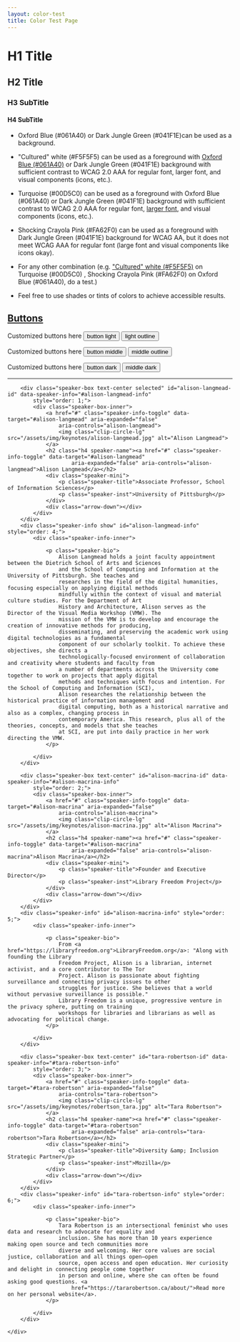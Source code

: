 ```yaml
---
layout: color-test
title: Color Test Page
---
```


# H1 Title
## H2 Title
### H3 SubTitle
#### H4 SubTitle



- Oxford Blue (#061A40) or Dark Jungle Green (#041F1E)can be used as a background.

- "Cultured" white (#F5F5F5) can be used as a foreground with [Oxford Blue (#061A40)](https://github.com/code4lib/2021.code4lib.org/wiki/2021---Banner-and-Color-scheme) or Dark Jungle Green (#041F1E) background with sufficient contrast to WCAG 2.0 AAA for regular font, larger font, and
visual components (icons, etc.).

- Turquoise (#00D5C0) can be used as a foreground with Oxford Blue (#061A40) or Dark Jungle Green (#041F1E) background
with sufficient contrast to WCAG 2.0 AAA for regular font, [larger font](#), and visual components (icons, etc.).

- Shocking Crayola Pink (#FA62F0) can be used as a foreground with Dark Jungle Green (#041F1E) background for WCAG AA,
but it does not meet WCAG AAA for regular font (large font and visual components like icons okay).

- For any other combination (e.g. ["Cultured" white (#F5F5F5)](#) on Turquoise (#00D5C0) , Shocking Crayola Pink (#FA62F0) on
Oxford Blue (#061A40), do a test.)

- Feel free to use shades or tints of colors to achieve accessible results.

## [Buttons](#)
<div class="mt-5">
    <p>Customized buttons here <button class="btn ct-btn-light">button light</button> <button type="button" class="btn ct-btn-outline-light">light outline</button></p>
    <p>Customized buttons here <button class="btn ct-btn-middle">button middle</button> <button type="button" class="btn ct-btn-outline-middle">middle outline</button></p>
    <p>Customized buttons here <button class="btn ct-btn-dark">button dark</button> <button type="button" class="btn ct-btn-outline-dark">middle dark</button></p>
</div>

---

<div class="row">
    <div class="col-12 speaker-sequence sequence">

        <div class="speaker-box text-center selected" id="alison-langmead-id" data-speaker-info="#alison-langmead-info"
            style="order: 1;">
            <div class="speaker-box-inner">
                <a href="#" class="speaker-info-toggle" data-target="#alison-langmead" aria-expanded="false"
                    aria-controls="alison-langmead">
                    <img class="clip-circle-lg" src="/assets/img/keynotes/alison-langmead.jpg" alt="Alison Langmead">
                </a>
                <h2 class="h4 speaker-name"><a href="#" class="speaker-info-toggle" data-target="#alison-langmead"
                        aria-expanded="false" aria-controls="alison-langmead">Alison Langmead</a></h2>
                <div class="speaker-mini">
                    <p class="speaker-title">Associate Professor, School of Information Sciences</p>
                    <p class="speaker-inst">University of Pittsburgh</p>
                </div>
                <div class="arrow-down"></div>
            </div>
        </div>
        <div class="speaker-info show" id="alison-langmead-info" style="order: 4;">
            <div class="speaker-info-inner">

                <p class="speaker-bio">
                    Alison Langmead holds a joint faculty appointment between the Dietrich School of Arts and Sciences
                    and the School of Computing and Information at the University of Pittsburgh. She teaches and
                    researches in the field of the digital humanities, focusing especially on applying digital methods
                    mindfully within the context of visual and material culture studies. For the Department of Art
                    History and Architecture, Alison serves as the Director of the Visual Media Workshop (VMW). The
                    mission of the VMW is to develop and encourage the creation of innovative methods for producing,
                    disseminating, and preserving the academic work using digital technologies as a fundamental
                    component of our scholarly toolkit. To achieve these objectives, she directs a
                    technologically-focused environment of collaboration and creativity where students and faculty from
                    a number of departments across the University come together to work on projects that apply digital
                    methods and techniques with focus and intention. For the School of Computing and Information (SCI),
                    Alison researches the relationship between the historical practice of information management and
                    digital computing, both as a historical narrative and also as a complex, changing process in
                    contemporary America. This research, plus all of the theories, concepts, and models that she teaches
                    at SCI, are put into daily practice in her work directing the VMW.
                </p>

            </div>
        </div>

        <div class="speaker-box text-center" id="alison-macrina-id" data-speaker-info="#alison-macrina-info"
            style="order: 2;">
            <div class="speaker-box-inner">
                <a href="#" class="speaker-info-toggle" data-target="#alison-macrina" aria-expanded="false"
                    aria-controls="alison-macrina">
                    <img class="clip-circle-lg" src="/assets/img/keynotes/alison-macrina.jpg" alt="Alison Macrina">
                </a>
                <h2 class="h4 speaker-name"><a href="#" class="speaker-info-toggle" data-target="#alison-macrina"
                        aria-expanded="false" aria-controls="alison-macrina">Alison Macrina</a></h2>
                <div class="speaker-mini">
                    <p class="speaker-title">Founder and Executive Director</p>
                    <p class="speaker-inst">Library Freedom Project</p>
                </div>
                <div class="arrow-down"></div>
            </div>
        </div>
        <div class="speaker-info" id="alison-macrina-info" style="order: 5;">
            <div class="speaker-info-inner">

                <p class="speaker-bio">
                    From <a href="https://libraryfreedom.org">LibraryFreedom.org</a>: "Along with founding the Library
                    Freedom Project, Alison is a librarian, internet activist, and a core contributor to The Tor
                    Project. Alison is passionate about fighting surveillance and connecting privacy issues to other
                    struggles for justice. She believes that a world without pervasive surveillance is possible."
                    Library Freedom is a unique, progressive venture in the privacy sphere, putting on training
                    workshops for libraries and librarians as well as advocating for political change.
                </p>

            </div>
        </div>

        <div class="speaker-box text-center" id="tara-robertson-id" data-speaker-info="#tara-robertson-info"
            style="order: 3;">
            <div class="speaker-box-inner">
                <a href="#" class="speaker-info-toggle" data-target="#tara-robertson" aria-expanded="false"
                    aria-controls="tara-robertson">
                    <img class="clip-circle-lg" src="/assets/img/keynotes/robertson_tara.jpg" alt="Tara Robertson">
                </a>
                <h2 class="h4 speaker-name"><a href="#" class="speaker-info-toggle" data-target="#tara-robertson"
                        aria-expanded="false" aria-controls="tara-robertson">Tara Robertson</a></h2>
                <div class="speaker-mini">
                    <p class="speaker-title">Diversity &amp; Inclusion Strategic Partner</p>
                    <p class="speaker-inst">Mozilla</p>
                </div>
                <div class="arrow-down"></div>
            </div>
        </div>
        <div class="speaker-info" id="tara-robertson-info" style="order: 6;">
            <div class="speaker-info-inner">

                <p class="speaker-bio">
                    Tara Robertson is an intersectional feminist who uses data and research to advocate for equality and
                    inclusion. She has more than 10 years experience making open source and tech communities more
                    diverse and welcoming. Her core values are social justice, collaboration and all things open–open
                    source, open access and open education. Her curiosity and delight in connecting people come together
                    in person and online, where she can often be found asking good questions. <a
                        href="https://tararobertson.ca/about/">Read more on her personal website</a>.
                </p>

            </div>
        </div>

    </div>
</div>
